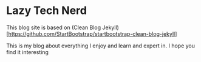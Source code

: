 # Lazy Tech Nerd


This blog site is based on (Clean Blog Jekyll)[https://github.com/StartBootstrap/startbootstrap-clean-blog-jekyll]

This is my blog about everything I enjoy and learn and expert in.
I hope you find it interesting

